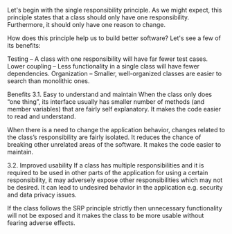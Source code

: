 Let's begin with the single responsibility principle. As we might expect, this principle states that a class should only have one responsibility. Furthermore, it should only have one reason to change.

How does this principle help us to build better software? Let's see a few of its benefits:

Testing – A class with one responsibility will have far fewer test cases.
Lower coupling – Less functionality in a single class will have fewer dependencies.
Organization – Smaller, well-organized classes are easier to search than monolithic ones.

Benefits
3.1. Easy to understand and maintain
When the class only does “one thing”, its interface usually has smaller number of methods (and member variables) that are fairly self explanatory. It makes the code easier to read and understand.

When there is a need to change the application behavior, changes related to the class’s responsibility are fairly isolated. It reduces the chance of breaking other unrelated areas of the software. It makes the code easier to maintain.

3.2. Improved usability
If a class has multiple responsibilities and it is required to be used in other parts of the application for using a certain responsibility, it may adversely expose other responsibilities which may not be desired. It can lead to undesired behavior in the application e.g. security and data privacy issues.

If the class follows the SRP principle strictly then unnecessary functionality will not be exposed and it makes the class to be more usable without fearing adverse effects.

